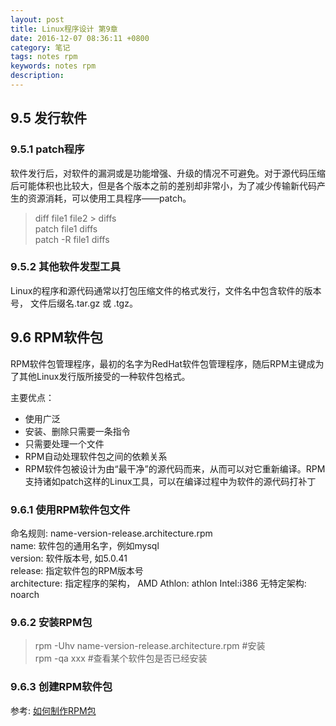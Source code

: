 ```yaml
---
layout: post
title: Linux程序设计 第9章
date: 2016-12-07 08:36:11 +0800
category: 笔记
tags: notes rpm
keywords: notes rpm
description:
---
```

## 9.5 发行软件     
### 9.5.1 patch程序  
软件发行后，对软件的漏洞或是功能增强、升级的情况不可避免。对于源代码压缩后可能体积也比较大，但是各个版本之前的差别却非常小，为了减少传输新代码产生的资源消耗，可以使用工具程序——patch。    

> diff file1 file2 > diffs     
> patch file1 diffs   
> patch -R file1 diffs    

### 9.5.2 其他软件发型工具     
Linux的程序和源代码通常以打包压缩文件的格式发行，文件名中包含软件的版本号， 文件后缀名.tar.gz 或 .tgz。    

## 9.6 RPM软件包    
RPM软件包管理程序，最初的名字为RedHat软件包管理程序，随后RPM主键成为了其他Linux发行版所接受的一种软件包格式。     

主要优点：     
- 使用广泛   
- 安装、删除只需要一条指令    
- 只需要处理一个文件    
- RPM自动处理软件包之间的依赖关系    
- RPM软件包被设计为由“最干净”的源代码而来，从而可以对它重新编译。RPM支持诸如patch这样的Linux工具，可以在编译过程中为软件的源代码打补丁   

### 9.6.1 使用RPM软件包文件    
命名规则: name-version-release.architecture.rpm    
name: 软件包的通用名字，例如mysql     
version: 软件版本号, 如5.0.41    
release: 指定软件包的RPM版本号    
architecture: 指定程序的架构， AMD Athlon: athlon Intel:i386 无特定架构: noarch    

### 9.6.2 安装RPM包     
> rpm -Uhv name-version-release.architecture.rpm  #安装       
> rpm -qa xxx       #查看某个软件包是否已经安装   

### 9.6.3 创建RPM软件包    
参考: [如何制作RPM包](/2016/12/06/rpmbuild-introduction.html)

